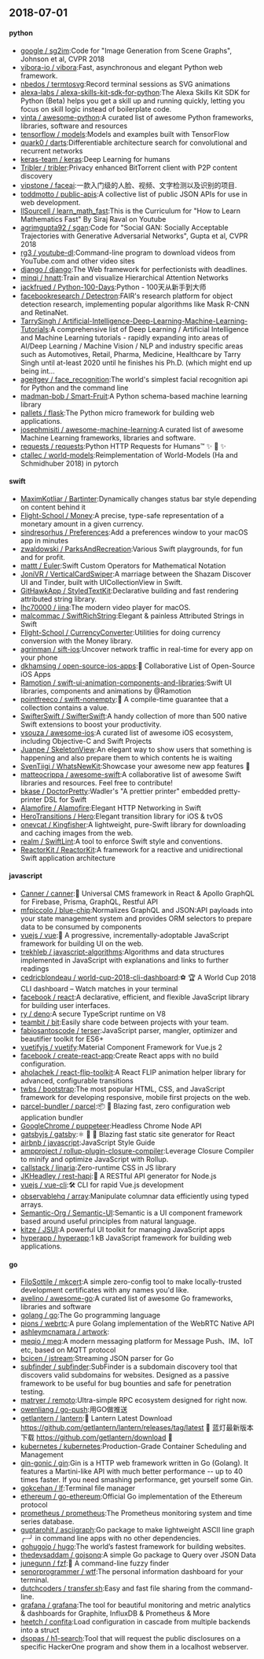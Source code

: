 ## 2018-07-01

#### python
* [google / sg2im](https://github.com/google/sg2im):Code for "Image Generation from Scene Graphs", Johnson et al, CVPR 2018
* [vibora-io / vibora](https://github.com/vibora-io/vibora):Fast, asynchronous and elegant Python web framework.
* [nbedos / termtosvg](https://github.com/nbedos/termtosvg):Record terminal sessions as SVG animations
* [alexa-labs / alexa-skills-kit-sdk-for-python](https://github.com/alexa-labs/alexa-skills-kit-sdk-for-python):The Alexa Skills Kit SDK for Python (Beta) helps you get a skill up and running quickly, letting you focus on skill logic instead of boilerplate code.
* [vinta / awesome-python](https://github.com/vinta/awesome-python):A curated list of awesome Python frameworks, libraries, software and resources
* [tensorflow / models](https://github.com/tensorflow/models):Models and examples built with TensorFlow
* [quark0 / darts](https://github.com/quark0/darts):Differentiable architecture search for convolutional and recurrent networks
* [keras-team / keras](https://github.com/keras-team/keras):Deep Learning for humans
* [Tribler / tribler](https://github.com/Tribler/tribler):Privacy enhanced BitTorrent client with P2P content discovery
* [vipstone / faceai](https://github.com/vipstone/faceai):一款入门级的人脸、视频、文字检测以及识别的项目.
* [toddmotto / public-apis](https://github.com/toddmotto/public-apis):A collective list of public JSON APIs for use in web development.
* [llSourcell / learn_math_fast](https://github.com/llSourcell/learn_math_fast):This is the Curriculum for "How to Learn Mathematics Fast" By Siraj Raval on Youtube
* [agrimgupta92 / sgan](https://github.com/agrimgupta92/sgan):Code for "Social GAN: Socially Acceptable Trajectories with Generative Adversarial Networks", Gupta et al, CVPR 2018
* [rg3 / youtube-dl](https://github.com/rg3/youtube-dl):Command-line program to download videos from YouTube.com and other video sites
* [django / django](https://github.com/django/django):The Web framework for perfectionists with deadlines.
* [minqi / hnatt](https://github.com/minqi/hnatt):Train and visualize Hierarchical Attention Networks
* [jackfrued / Python-100-Days](https://github.com/jackfrued/Python-100-Days):Python - 100天从新手到大师
* [facebookresearch / Detectron](https://github.com/facebookresearch/Detectron):FAIR's research platform for object detection research, implementing popular algorithms like Mask R-CNN and RetinaNet.
* [TarrySingh / Artificial-Intelligence-Deep-Learning-Machine-Learning-Tutorials](https://github.com/TarrySingh/Artificial-Intelligence-Deep-Learning-Machine-Learning-Tutorials):A comprehensive list of Deep Learning / Artificial Intelligence and Machine Learning tutorials - rapidly expanding into areas of AI/Deep Learning / Machine Vision / NLP and industry specific areas such as Automotives, Retail, Pharma, Medicine, Healthcare by Tarry Singh until at-least 2020 until he finishes his Ph.D. (which might end up being int…
* [ageitgey / face_recognition](https://github.com/ageitgey/face_recognition):The world's simplest facial recognition api for Python and the command line
* [madman-bob / Smart-Fruit](https://github.com/madman-bob/Smart-Fruit):A Python schema-based machine learning library
* [pallets / flask](https://github.com/pallets/flask):The Python micro framework for building web applications.
* [josephmisiti / awesome-machine-learning](https://github.com/josephmisiti/awesome-machine-learning):A curated list of awesome Machine Learning frameworks, libraries and software.
* [requests / requests](https://github.com/requests/requests):Python HTTP Requests for Humans™
✨
🍰
✨
* [ctallec / world-models](https://github.com/ctallec/world-models):Reimplementation of World-Models (Ha and Schmidhuber 2018) in pytorch

#### swift
* [MaximKotliar / Bartinter](https://github.com/MaximKotliar/Bartinter):Dynamically changes status bar style depending on content behind it
* [Flight-School / Money](https://github.com/Flight-School/Money):A precise, type-safe representation of a monetary amount in a given currency.
* [sindresorhus / Preferences](https://github.com/sindresorhus/Preferences):Add a preferences window to your macOS app in minutes
* [zwaldowski / ParksAndRecreation](https://github.com/zwaldowski/ParksAndRecreation):Various Swift playgrounds, for fun and for profit.
* [mattt / Euler](https://github.com/mattt/Euler):Swift Custom Operators for Mathematical Notation
* [JoniVR / VerticalCardSwiper](https://github.com/JoniVR/VerticalCardSwiper):A marriage between the Shazam Discover UI and Tinder, built with UICollectionView in Swift.
* [GitHawkApp / StyledTextKit](https://github.com/GitHawkApp/StyledTextKit):Declarative building and fast rendering attributed string library.
* [lhc70000 / iina](https://github.com/lhc70000/iina):The modern video player for macOS.
* [malcommac / SwiftRichString](https://github.com/malcommac/SwiftRichString):Elegant & painless Attributed Strings in Swift
* [Flight-School / CurrencyConverter](https://github.com/Flight-School/CurrencyConverter):Utilities for doing currency conversion with the Money library.
* [agrinman / sift-ios](https://github.com/agrinman/sift-ios):Uncover network traffic in real-time for every app on your phone
* [dkhamsing / open-source-ios-apps](https://github.com/dkhamsing/open-source-ios-apps):📱
Collaborative List of Open-Source iOS Apps
* [Ramotion / swift-ui-animation-components-and-libraries](https://github.com/Ramotion/swift-ui-animation-components-and-libraries):Swift UI libraries, components and animations by @Ramotion
* [pointfreeco / swift-nonempty](https://github.com/pointfreeco/swift-nonempty):🎁
A compile-time guarantee that a collection contains a value.
* [SwifterSwift / SwifterSwift](https://github.com/SwifterSwift/SwifterSwift):A handy collection of more than 500 native Swift extensions to boost your productivity.
* [vsouza / awesome-ios](https://github.com/vsouza/awesome-ios):A curated list of awesome iOS ecosystem, including Objective-C and Swift Projects
* [Juanpe / SkeletonView](https://github.com/Juanpe/SkeletonView):An elegant way to show users that something is happening and also prepare them to which contents he is waiting
* [SvenTiigi / WhatsNewKit](https://github.com/SvenTiigi/WhatsNewKit):Showcase your awesome new app features
📱
* [matteocrippa / awesome-swift](https://github.com/matteocrippa/awesome-swift):A collaborative list of awesome Swift libraries and resources. Feel free to contribute!
* [bkase / DoctorPretty](https://github.com/bkase/DoctorPretty):Wadler's "A prettier printer" embedded pretty-printer DSL for Swift
* [Alamofire / Alamofire](https://github.com/Alamofire/Alamofire):Elegant HTTP Networking in Swift
* [HeroTransitions / Hero](https://github.com/HeroTransitions/Hero):Elegant transition library for iOS & tvOS
* [onevcat / Kingfisher](https://github.com/onevcat/Kingfisher):A lightweight, pure-Swift library for downloading and caching images from the web.
* [realm / SwiftLint](https://github.com/realm/SwiftLint):A tool to enforce Swift style and conventions.
* [ReactorKit / ReactorKit](https://github.com/ReactorKit/ReactorKit):A framework for a reactive and unidirectional Swift application architecture

#### javascript
* [Canner / canner](https://github.com/Canner/canner):📡
Universal CMS framework in React & Apollo GraphQL for Firebase, Prisma, GraphQL, Restful API
* [mfpiccolo / blue-chip](https://github.com/mfpiccolo/blue-chip):Normalizes GraphQL and JSON:API payloads into your state management system and provides ORM selectors to prepare data to be consumed by components
* [vuejs / vue](https://github.com/vuejs/vue):🖖
A progressive, incrementally-adoptable JavaScript framework for building UI on the web.
* [trekhleb / javascript-algorithms](https://github.com/trekhleb/javascript-algorithms):Algorithms and data structures implemented in JavaScript with explanations and links to further readings
* [cedricblondeau / world-cup-2018-cli-dashboard](https://github.com/cedricblondeau/world-cup-2018-cli-dashboard):⚽
🏆
A World Cup 2018 CLI dashboard – Watch matches in your terminal
* [facebook / react](https://github.com/facebook/react):A declarative, efficient, and flexible JavaScript library for building user interfaces.
* [ry / deno](https://github.com/ry/deno):A secure TypeScript runtime on V8
* [teambit / bit](https://github.com/teambit/bit):Easily share code between projects with your team.
* [fabiosantoscode / terser](https://github.com/fabiosantoscode/terser):JavaScript parser, mangler, optimizer and beautifier toolkit for ES6+
* [vuetifyjs / vuetify](https://github.com/vuetifyjs/vuetify):Material Component Framework for Vue.js 2
* [facebook / create-react-app](https://github.com/facebook/create-react-app):Create React apps with no build configuration.
* [aholachek / react-flip-toolkit](https://github.com/aholachek/react-flip-toolkit):A React FLIP animation helper library for advanced, configurable transitions
* [twbs / bootstrap](https://github.com/twbs/bootstrap):The most popular HTML, CSS, and JavaScript framework for developing responsive, mobile first projects on the web.
* [parcel-bundler / parcel](https://github.com/parcel-bundler/parcel):📦
🚀
Blazing fast, zero configuration web application bundler
* [GoogleChrome / puppeteer](https://github.com/GoogleChrome/puppeteer):Headless Chrome Node API
* [gatsbyjs / gatsby](https://github.com/gatsbyjs/gatsby):⚛️
📄
🚀
Blazing fast static site generator for React
* [airbnb / javascript](https://github.com/airbnb/javascript):JavaScript Style Guide
* [ampproject / rollup-plugin-closure-compiler](https://github.com/ampproject/rollup-plugin-closure-compiler):Leverage Closure Compiler to minify and optimize JavaScript with Rollup.
* [callstack / linaria](https://github.com/callstack/linaria):Zero-runtime CSS in JS library
* [JKHeadley / rest-hapi](https://github.com/JKHeadley/rest-hapi):🚀
A RESTful API generator for Node.js
* [vuejs / vue-cli](https://github.com/vuejs/vue-cli):🛠️
CLI for rapid Vue.js development
* [observablehq / array](https://github.com/observablehq/array):Manipulate columnar data efficiently using typed arrays.
* [Semantic-Org / Semantic-UI](https://github.com/Semantic-Org/Semantic-UI):Semantic is a UI component framework based around useful principles from natural language.
* [kitze / JSUI](https://github.com/kitze/JSUI):A powerful UI toolkit for managing JavaScript apps
* [hyperapp / hyperapp](https://github.com/hyperapp/hyperapp):1 kB JavaScript framework for building web applications.

#### go
* [FiloSottile / mkcert](https://github.com/FiloSottile/mkcert):A simple zero-config tool to make locally-trusted development certificates with any names you'd like.
* [avelino / awesome-go](https://github.com/avelino/awesome-go):A curated list of awesome Go frameworks, libraries and software
* [golang / go](https://github.com/golang/go):The Go programming language
* [pions / webrtc](https://github.com/pions/webrtc):A pure Golang implementation of the WebRTC Native API
* [ashleymcnamara / artwork](https://github.com/ashleymcnamara/artwork):
* [meqio / meq](https://github.com/meqio/meq):A modern messaging platform for Message Push、IM、IoT etc, based on MQTT protocol
* [bcicen / jstream](https://github.com/bcicen/jstream):Streaming JSON parser for Go
* [subfinder / subfinder](https://github.com/subfinder/subfinder):SubFinder is a subdomain discovery tool that discovers valid subdomains for websites. Designed as a passive framework to be useful for bug bounties and safe for penetration testing.
* [matryer / remoto](https://github.com/matryer/remoto):Ultra-simple RPC ecosystem designed for right now.
* [owenliang / go-push](https://github.com/owenliang/go-push):用GO做推送
* [getlantern / lantern](https://github.com/getlantern/lantern):🔴
Lantern Latest Download https://github.com/getlantern/lantern/releases/tag/latest
🔴
蓝灯最新版本下载 https://github.com/getlantern/download
🔴
* [kubernetes / kubernetes](https://github.com/kubernetes/kubernetes):Production-Grade Container Scheduling and Management
* [gin-gonic / gin](https://github.com/gin-gonic/gin):Gin is a HTTP web framework written in Go (Golang). It features a Martini-like API with much better performance -- up to 40 times faster. If you need smashing performance, get yourself some Gin.
* [gokcehan / lf](https://github.com/gokcehan/lf):Terminal file manager
* [ethereum / go-ethereum](https://github.com/ethereum/go-ethereum):Official Go implementation of the Ethereum protocol
* [prometheus / prometheus](https://github.com/prometheus/prometheus):The Prometheus monitoring system and time series database.
* [guptarohit / asciigraph](https://github.com/guptarohit/asciigraph):Go package to make lightweight ASCII line graph ╭┈╯ in command line apps with no other dependencies.
* [gohugoio / hugo](https://github.com/gohugoio/hugo):The world’s fastest framework for building websites.
* [thedevsaddam / gojsonq](https://github.com/thedevsaddam/gojsonq):A simple Go package to Query over JSON Data
* [junegunn / fzf](https://github.com/junegunn/fzf):🌸
A command-line fuzzy finder
* [senorprogrammer / wtf](https://github.com/senorprogrammer/wtf):The personal information dashboard for your terminal.
* [dutchcoders / transfer.sh](https://github.com/dutchcoders/transfer.sh):Easy and fast file sharing from the command-line.
* [grafana / grafana](https://github.com/grafana/grafana):The tool for beautiful monitoring and metric analytics & dashboards for Graphite, InfluxDB & Prometheus & More
* [heetch / confita](https://github.com/heetch/confita):Load configuration in cascade from multiple backends into a struct
* [dsopas / h1-search](https://github.com/dsopas/h1-search):Tool that will request the public disclosures on a specific HackerOne program and show them in a localhost webserver.
